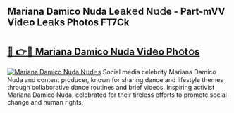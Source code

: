 ## Mariana Damico Nuda Le𝚊k𝚎d N𝚞𝚍e - Part-mVV Vid𝚎o Le𝚊ks Photos FT7Ck

# <h2><a href="http://fbfg4k.evod.top/?m=Mariana+Damico+Nuda">🔗 👉🔴 Mariana Damico Nuda Vid𝚎o Ph𝚘t𝚘s</a></h2>

[![Mariana Damico Nuda N𝚞d𝚎s](https://i.imgur.com/8V9OHl7.gif)](http://fbfg4k.evod.top/?m=Mariana+Damico+Nuda)
Social media celebrity Mariana Damico Nuda and content producer, known for sharing dance and lifestyle themes through collaborative dance routines and brief videos. Inspiring activist Mariana Damico Nuda, celebrated for their tireless efforts to promote social change and human rights. 
